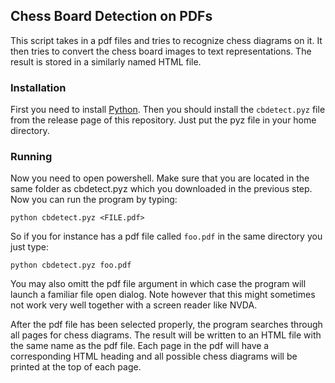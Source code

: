 ## Chess Board Detection on PDFs

This script takes in a pdf files and tries to recognize chess diagrams on it. It then tries to
convert the chess board images to text representations. The result is stored in a similarly named
HTML file.

### Installation

First you need to install [Python][1]. Then you should install the `cbdetect.pyz` file from the
release page of this repository. Just put the pyz file in your home directory.

### Running

Now you need to open powershell. Make sure that you are located in the same folder as cbdetect.pyz
which you downloaded in the previous step. Now you can run the program by typing:

```
python cbdetect.pyz <FILE.pdf>
```

So if you for instance has a pdf file called `foo.pdf` in the same directory you just type:

```
python cbdetect.pyz foo.pdf
```

You may also omitt the pdf file argument in which case the program will launch a familiar file open
dialog. Note however that this might sometimes not work very well together with a screen reader like
NVDA.

After the pdf file has been selected properly, the program searches through all pages for chess
diagrams. The result will be written to an HTML file with the same name as the pdf file. Each page
in the pdf will have a corresponding HTML heading and all possible chess diagrams will be printed at
the top of each page.


[1]: https://www.python.org/downloads/
